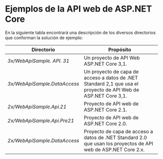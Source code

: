 # <a name="aspnet-core-web-api-samples"></a>Ejemplos de la API web de ASP.NET Core

En la siguiente tabla encontrará una descripción de los diversos directorios que conforman la solución de ejemplo:

| Directorio                   | Propósito |
|-----------------------------|------------------------------------------------------------|
| *3x/WebApiSample. API. 31*    | Un proyecto de API Web ASP.NET Core 3,1.                       |
| *3x/WebApiSample.DataAccess*| Un proyecto de capa de acceso a datos de .NET Standard 2,1 que usa el proyecto de API Web de ASP.NET Core 3,1.|
| *2x/WebApiSample.Api.21*    | Proyecto de API web de ASP.NET Core 2.1.                         |
| *2x/WebApiSample.Api.Pre21* | Proyecto de API web de ASP.NET Core 2.0.                         |
| *2x/WebApiSample.DataAccess*| Proyecto de capa de acceso a datos de .NET Standard 2.0 que usan los proyectos de API web de ASP.NET Core 2.x.|
